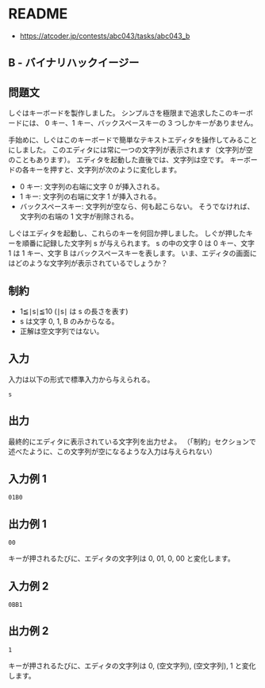 # README
- <https://atcoder.jp/contests/abc043/tasks/abc043_b>
## B - バイナリハックイージー
## 問題文
しぐはキーボードを製作しました。
シンプルさを極限まで追求したこのキーボードには、
0 キー、1 キー、バックスペースキーの 3 つしかキーがありません。

手始めに、しぐはこのキーボードで簡単なテキストエディタを操作してみることにしました。
このエディタには常に一つの文字列が表示されます（文字列が空のこともあります）。
エディタを起動した直後では、文字列は空です。
キーボードの各キーを押すと、文字列が次のように変化します。

- 0 キー: 文字列の右端に文字 0 が挿入される。
- 1 キー: 文字列の右端に文字 1 が挿入される。
- バックスペースキー: 文字列が空なら、何も起こらない。
  そうでなければ、文字列の右端の 1 文字が削除される。

しぐはエディタを起動し、これらのキーを何回か押しました。
しぐが押したキーを順番に記録した文字列 s が与えられます。
s の中の文字 0 は 0 キー、文字 1 は 1 キー、文字 B はバックスペースキーを表します。
いま、エディタの画面にはどのような文字列が表示されているでしょうか？
## 制約
- 1≦∣s∣≦10 (∣s∣ は s の長さを表す)
- s は文字 0, 1, B のみからなる。
- 正解は空文字列ではない。
## 入力
入力は以下の形式で標準入力から与えられる。

```
s
```
## 出力
最終的にエディタに表示されている文字列を出力せよ。
（「制約」セクションで述べたように、この文字列が空になるような入力は与えられない）

## 入力例 1
```
01B0
```
## 出力例 1
```
00
```

キーが押されるたびに、エディタの文字列は 0, 01, 0, 00 と変化します。
## 入力例 2
```
0BB1
```
## 出力例 2
```
1
```

キーが押されるたびに、エディタの文字列は 0, (空文字列), (空文字列), 1 と変化します。
